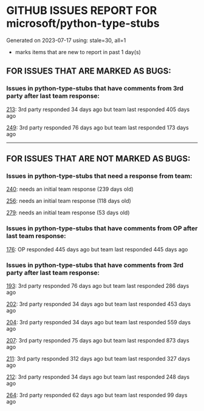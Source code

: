 
# GITHUB ISSUES REPORT FOR microsoft/python-type-stubs


Generated on 2023-07-17 using: stale=30, all=1


* marks items that are new to report in past 1 day(s)


## FOR ISSUES THAT ARE MARKED AS BUGS:


### Issues in python-type-stubs that have comments from 3rd party after last team response:


  [213](https://github.com/microsoft/python-type-stubs/issues/213 "CV2 stub defines type aliases with circular references"): 3rd party responded 34 days ago but team last responded 405 days ago

  [249](https://github.com/microsoft/python-type-stubs/issues/249 "matplotlib colors.py stub"): 3rd party responded 76 days ago but team last responded 173 days ago

---

## FOR ISSUES THAT ARE NOT MARKED AS BUGS:


### Issues in python-type-stubs that need a response from team:


  [240](https://github.com/microsoft/python-type-stubs/issues/240 "[Matplotlib] Uncorrect type-hint in `font_manager.FontProperties`"): needs an initial team response (239 days old)

  [256](https://github.com/microsoft/python-type-stubs/issues/256 "Why does the dict returned by matplotlib.pyplot.subplot_mosaic have Text as key type?"): needs an initial team response (118 days old)

  [279](https://github.com/microsoft/python-type-stubs/issues/279 "`cv2` missing function `imwritemulti`"): needs an initial team response (53 days old)

### Issues in python-type-stubs that have comments from OP after last team response:


  [176](https://github.com/microsoft/python-type-stubs/issues/176 "request : opencv-contrib"): OP responded 445 days ago but team last responded 445 days ago

### Issues in python-type-stubs that have comments from 3rd party after last team response:


  [193](https://github.com/microsoft/python-type-stubs/issues/193 "VS Code AutoComplete does not include some functions of 3rd Party Modules like (NumPy, Pandas, Matplotlib,...)"): 3rd party responded 76 days ago but team last responded 286 days ago

  [202](https://github.com/microsoft/python-type-stubs/issues/202 "vscode autocomplete not working for 'cv2.dnn_DetectionModel' Class"): 3rd party responded 34 days ago but team last responded 453 days ago

  [204](https://github.com/microsoft/python-type-stubs/issues/204 "Intellisense does work with GTK+ 3 (GObject Introspection)"): 3rd party responded 34 days ago but team last responded 559 days ago

  [207](https://github.com/microsoft/python-type-stubs/issues/207 "RPi.GPIO does not work"): 3rd party responded 75 days ago but team last responded 873 days ago

  [211](https://github.com/microsoft/python-type-stubs/issues/211 "Publish each stubs as stub-only package"): 3rd party responded 312 days ago but team last responded 327 days ago

  [212](https://github.com/microsoft/python-type-stubs/issues/212 "Pylance not be resolved the mongoengine"): 3rd party responded 34 days ago but team last responded 248 days ago

  [264](https://github.com/microsoft/python-type-stubs/issues/264 "Add how to install and use section to README"): 3rd party responded 62 days ago but team last responded 99 days ago
